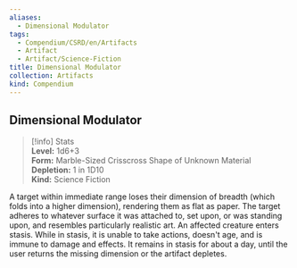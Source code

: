 ```yaml
---
aliases:
  - Dimensional Modulator
tags:
  - Compendium/CSRD/en/Artifacts
  - Artifact
  - Artifact/Science-Fiction
title: Dimensional Modulator
collection: Artifacts
kind: Compendium
---
```

## Dimensional Modulator  
>[!info] Stats  
> **Level:** 1d6+3  
> **Form:** Marble-Sized Crisscross Shape of Unknown Material  
> **Depletion:** 1 in 1D10  
> **Kind:** Science Fiction
  
A target within immediate range loses their dimension of breadth (which folds into a higher dimension), rendering them as flat as paper. The target adheres to whatever surface it was attached to, set upon, or was standing upon, and resembles particularly realistic art. An affected creature enters stasis. While in stasis, it is unable to take actions, doesn't age, and is immune to damage and effects. It remains in stasis for about a day, until the user returns the missing dimension or the artifact depletes.
